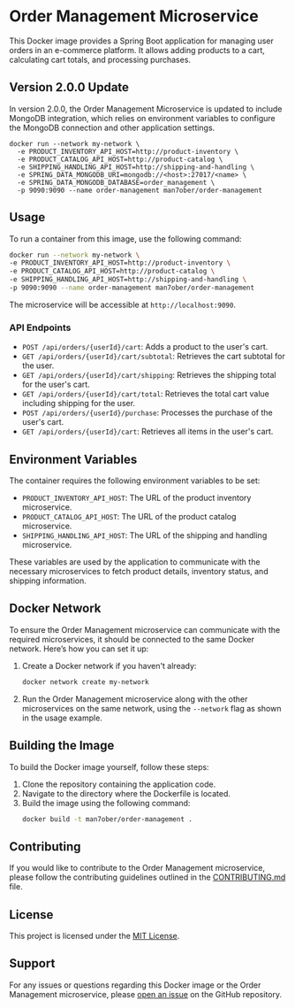 # Order Management Microservice

This Docker image provides a Spring Boot application for managing user orders in an e-commerce platform. It allows adding products to a cart, calculating cart totals, and processing purchases.

## Version 2.0.0 Update

In version 2.0.0, the Order Management Microservice is updated to include MongoDB integration, which relies on environment variables to configure the MongoDB connection and other application settings.

```
docker run --network my-network \
  -e PRODUCT_INVENTORY_API_HOST=http://product-inventory \
  -e PRODUCT_CATALOG_API_HOST=http://product-catalog \
  -e SHIPPING_HANDLING_API_HOST=http://shipping-and-handling \
  -e SPRING_DATA_MONGODB_URI=mongodb://<host>:27017/<name> \
  -e SPRING_DATA_MONGODB_DATABASE=order_management \
  -p 9090:9090 --name order-management man7ober/order-management
```

## Usage

To run a container from this image, use the following command:

```bash
docker run --network my-network \
-e PRODUCT_INVENTORY_API_HOST=http://product-inventory \
-e PRODUCT_CATALOG_API_HOST=http://product-catalog \
-e SHIPPING_HANDLING_API_HOST=http://shipping-and-handling \
-p 9090:9090 --name order-management man7ober/order-management
```

The microservice will be accessible at `http://localhost:9090`.

### API Endpoints

- `POST /api/orders/{userId}/cart`: Adds a product to the user's cart.
- `GET /api/orders/{userId}/cart/subtotal`: Retrieves the cart subtotal for the user.
- `GET /api/orders/{userId}/cart/shipping`: Retrieves the shipping total for the user's cart.
- `GET /api/orders/{userId}/cart/total`: Retrieves the total cart value including shipping for the user.
- `POST /api/orders/{userId}/purchase`: Processes the purchase of the user's cart.
- `GET /api/orders/{userId}/cart`: Retrieves all items in the user's cart.

## Environment Variables

The container requires the following environment variables to be set:

- `PRODUCT_INVENTORY_API_HOST`: The URL of the product inventory microservice.
- `PRODUCT_CATALOG_API_HOST`: The URL of the product catalog microservice.
- `SHIPPING_HANDLING_API_HOST`: The URL of the shipping and handling microservice.

These variables are used by the application to communicate with the necessary microservices to fetch product details, inventory status, and shipping information.

## Docker Network

To ensure the Order Management microservice can communicate with the required microservices, it should be connected to the same Docker network. Here’s how you can set it up:

1. Create a Docker network if you haven't already:

   ```bash
   docker network create my-network
   ```

2. Run the Order Management microservice along with the other microservices on the same network, using the `--network` flag as shown in the usage example.

## Building the Image

To build the Docker image yourself, follow these steps:

1. Clone the repository containing the application code.
2. Navigate to the directory where the Dockerfile is located.
3. Build the image using the following command:
   ```bash
   docker build -t man7ober/order-management .
   ```

## Contributing

If you would like to contribute to the Order Management microservice, please follow the contributing guidelines outlined in the [CONTRIBUTING.md](./CONTRIBUTING.md) file.

## License

This project is licensed under the [MIT License](./LICENSE).

## Support

For any issues or questions regarding this Docker image or the Order Management microservice, please [open an issue](https://github.com/your-repo/issues) on the GitHub repository.
